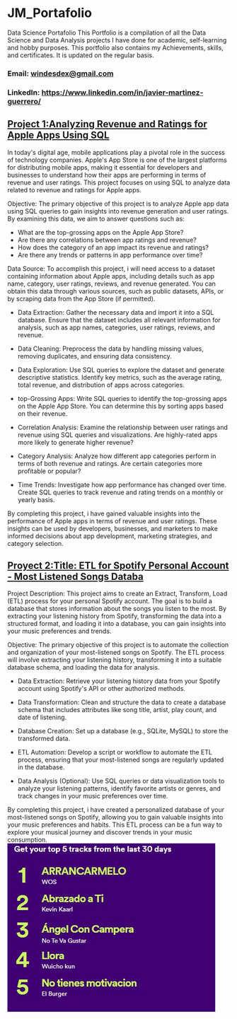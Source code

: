 # JM_Portafolio
Data Science Portafolio
This Portfolio is a compilation of all the Data Science and Data Analysis projects I have done for academic, self-learning and hobby purposes. This portfolio also contains my Achievements, skills, and certificates. It is updated on the regular basis.

### Email: windesdex@gmail.com

### LinkedIn: https://www.linkedin.com/in/javier-martinez-guerrero/


## [Project 1:Analyzing Revenue and Ratings for Apple Apps Using SQL ](https://github.com/Winsdex/JM_Portafolio.html/blob/main/ProyectApple.sql) 

In today's digital age, mobile applications play a pivotal role in the success of technology companies. Apple's App Store is one of the largest platforms for distributing mobile apps, making it essential for developers and businesses to understand how their apps are performing in terms of revenue and user ratings. This project focuses on using SQL to analyze data related to revenue and ratings for Apple apps.

Objective:
The primary objective of this project is to analyze Apple app data using SQL queries to gain insights into revenue generation and user ratings. By examining this data, we aim to answer questions such as:

- What are the top-grossing apps on the Apple App Store?
- Are there any correlations between app ratings and revenue?
- How does the category of an app impact its revenue and ratings?
- Are there any trends or patterns in app performance over time?

Data Source:
To accomplish this project, i will need access to a dataset containing information about Apple apps, including details such as app name, category, user ratings, reviews, and revenue generated. You can obtain this data through various sources, such as public datasets, APIs, or by scraping data from the App Store (if permitted).


- Data Extraction: Gather the necessary data and import it into a SQL database. Ensure that the dataset includes all relevant information for analysis, such as app names, categories, user ratings, reviews, and revenue.

- Data Cleaning: Preprocess the data by handling missing values, removing duplicates, and ensuring data consistency.

- Data Exploration: Use SQL queries to explore the dataset and generate descriptive statistics. Identify key metrics, such as the average rating, total revenue, and distribution of apps across categories.

- top-Grossing Apps: Write SQL queries to identify the top-grossing apps on the Apple App Store. You can determine this by sorting apps based on their revenue.

- Correlation Analysis: Examine the relationship between user ratings and revenue using SQL queries and visualizations. Are highly-rated apps more likely to generate higher revenue?

- Category Analysis: Analyze how different app categories perform in terms of both revenue and ratings. Are certain categories more profitable or popular?

- Time Trends: Investigate how app performance has changed over time. Create SQL queries to track revenue and rating trends on a monthly or yearly basis.




By completing this project, i have gained valuable insights into the performance of Apple apps in terms of revenue and user ratings. These insights can be used by developers, businesses, and marketers to make informed decisions about app development, marketing strategies, and category selection.



## [Proyect 2:Title: ETL for Spotify Personal Account - Most Listened Songs Databa ](https://github.com/Winsdex/JM_Portafolio.html/blob/main/sopfity.jpg)

Project Description:
This project aims to create an Extract, Transform, Load (ETL) process for your personal Spotify account. The goal is to build a database that stores information about the songs you listen to the most. By extracting your listening history from Spotify, transforming the data into a structured format, and loading it into a database, you can gain insights into your music preferences and trends.

Objective:
The primary objective of this project is to automate the collection and organization of your most-listened songs on Spotify. The ETL process will involve extracting your listening history, transforming it into a suitable database schema, and loading the data for analysis.

- Data Extraction: Retrieve your listening history data from your Spotify account using Spotify's API or other authorized methods.

- Data Transformation: Clean and structure the data to create a database schema that includes attributes like song title, artist, play count, and date of listening.

- Database Creation: Set up a database (e.g., SQLite, MySQL) to store the transformed data.

- ETL Automation: Develop a script or workflow to automate the ETL process, ensuring that your most-listened songs are regularly updated in the database.

- Data Analysis (Optional): Use SQL queries or data visualization tools to analyze your listening patterns, identify favorite artists or genres, and track changes in your music preferences over time.

By completing this project, i have created a personalized database of your most-listened songs on Spotify, allowing you to gain valuable insights into your music preferences and habits. This ETL process can be a fun way to explore your musical journey and discover trends in your music consumption.
![alt text](sopfity.jpg)
